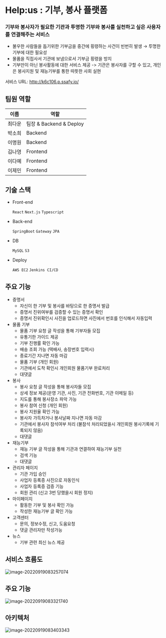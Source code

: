 # Help:us : 기부, 봉사 플랫폼
### 기부와 봉사자가 필요한 기관과 투명한 기부와 봉사를 실천하고 싶은 사용자를 연결해주는 서비스
- 불우한 사람들을 돕기위한 기부금을 중간에 횡령하는 사건이 빈번히 발생 
→ 투명한 기부에 대한 필요성
- 물품을 직접사서 기관에 보냄으로서 기부금 횡령을 방지
- 기부만이 아닌 봉사활동에 대한 서비스 제공 -> 기관은 봉사자를 구할 수 있고, 개인은 봉사지원 및 재능기부를 통한 따뜻한 사회 실현

서비스 URL: http://k6c106.p.ssafy.io/

## 팀원 역할
| 이름 | 역할 |
| ---- | ---- |
| 최다운 | 팀장 & Backend & Deploy |
| 박소희 | Backend |
| 이명원 | Backend |
| 김나영 | Frontend |
| 이다예 | Frontend |
| 이제민 | Frontend |

## 기술 스택
- Front-end
  
    `React` `Next.js` `Typescript` 
    
- Back-end
  
    `SpringBoot` `Gateway` `JPA`
    
- DB
  
    `MySQL` `S3`
    
- Deploy
  
    `AWS EC2` `Jenkins CI/CD`


## 주요 기능
- 증명서
    - 자신이 한 기부 및 봉사를 바탕으로 한 증명서 발급
    - 증명서 진위여부를 검증할 수 있는 증명서 확인
    - 증명서 진위확인시 사진을 업로드하면 사진에서 번호를 인식해서 자동입력
- 물품 기부
    - 물품 기부 요청 글 작성을 통해 기부자들 모집
    - 유통기한 가이드 제공
    - 기부 진행률 확인 가능
    - 배송 조회 가능 (택배사, 송장번호 입력시)
    - 종료기간 지나면 자동 마감
    - 물품 기부 (개인 회원)
    - 기관에서 도착 확인시 개인회원 물품기부 완료처리
    - 대댓글
- 봉사
    - 봉사 요청 글 작성을 통해 봉사자들 모집 
    - 상세 정보 제공(운영 기관, 사진, 기관 전화번호, 기관 이메일 등)
    - 지도를 통해 봉사장소 파악 가능
    - 봉사 참여 신청 (개인 회원)
    - 봉사 지원율 확인 가능
    - 봉사자 가득차거나 봉사날짜 지나면 자동 마감
    - 기관에서 봉사자 참석여부 처리 (불참석 처리되었을시 개인회원 봉사기록에 기록되지 않음)
    - 대댓글
- 재능기부
    - 재능 기부 글 작성을 통해 기관과 연결하여 재능기부 실천
    - 검색 기능
    - 대댓글
- 관리자 페이지
    - 기관 가입 승인
    - 사업자 등록증 사진으로 자동인식
    - 사업자 등록증 검증 기능
    - 회원 관리 (신고 3번 당했을시 회원 정지)
- 마이페이지
    - 활동한 기부 및 봉사 확인 가능
    - 작성한 재능기부 글 확인 가능 
- 고객센터
    - 문의, 정보수정, 신고, 도움요청
    - 댓글 관리자만 작성가능
- 뉴스
    - 기부 관련 최신 뉴스 제공



## 서비스 흐름도

![image-20220919083257074](C:\Users\qlrqo\AppData\Roaming\Typora\typora-user-images\image-20220919083257074.png)



## 주요 기능

![image-20220919083321740](C:\Users\qlrqo\AppData\Roaming\Typora\typora-user-images\image-20220919083321740.png)



## 아키텍처

![image-20220919083403343](C:\Users\qlrqo\AppData\Roaming\Typora\typora-user-images\image-20220919083403343.png)
